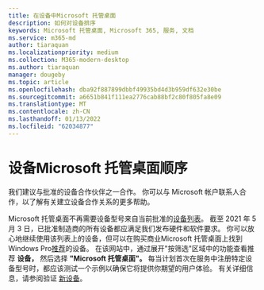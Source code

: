 ```yaml
---
title: 在设备中Microsoft 托管桌面
description: 如何对设备排序
keywords: Microsoft 托管桌面, Microsoft 365, 服务, 文档
ms.service: m365-md
author: tiaraquan
ms.localizationpriority: medium
ms.collection: M365-modern-desktop
ms.author: tiaraquan
manager: dougeby
ms.topic: article
ms.openlocfilehash: dba92f887899dbbf49935bd4d3b959df632e30be
ms.sourcegitcommit: a6651b841f111ea2776cab88bf2c80f805fa8e09
ms.translationtype: MT
ms.contentlocale: zh-CN
ms.lasthandoff: 01/13/2022
ms.locfileid: "62034877"
---
```

# <a name="order-microsoft-managed-desktop-devices"></a>设备Microsoft 托管桌面顺序

我们建议与批准的设备合作伙伴之一合作。 你可以与 Microsoft 帐户联系人合作，以了解有关建立设备合作关系的更多帮助。

Microsoft 托管桌面不再需要设备型号来自当前批准的[设备列表](../service-description/device-list.md)。 截至 2021 年 5 月 3 日，已批准制造商的所有设备都应满足我们发布硬件和软件要求。 你可以放心地继续使用该列表上的设备，但可以在购买商业Microsoft 托管桌面上找到Windows Pro[推荐](https://www.microsoft.com/windows/business/devices)的设备。 在该网站中，通过展开"按筛选"区域中的功能查看推荐 **设备，** 然后选择 **"Microsoft 托管桌面"。** 每当计划首次在服务中注册特定设备型号时，都应该测试一个示例以确保它将提供你期望的用户体验。 有关详细信息，请参阅验证 [新设备](../get-started/validate-device.md)。

